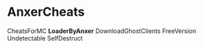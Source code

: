 # AnxerCheats
CheatsForMC
**LoaderByAnxer**
DownloadGhostClients
FreeVersion
Undetectable
SelfDestruct
